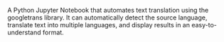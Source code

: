 A Python Jupyter Notebook that automates text translation using the googletrans library.
It can automatically detect the source language, translate text into multiple languages, and display results in an easy-to-understand format.
